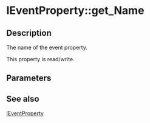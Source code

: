# IEventProperty::get_Name

## Description

The name of the event property.

This property is read/write.

## Parameters

## See also

[IEventProperty](https://learn.microsoft.com/windows/desktop/api/eventsys/nn-eventsys-ieventproperty)